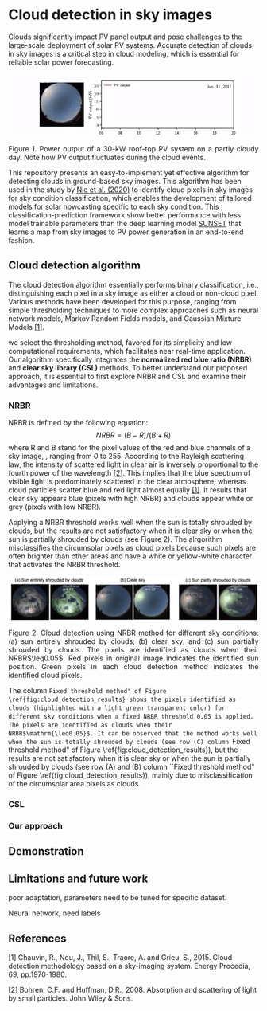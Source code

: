 # Cloud detection in sky images

Clouds significantly impact PV panel output and pose challenges to the large-scale deployment of solar PV systems. Accurate detection of clouds in sky images is a critical step in cloud modeling, which is essential for reliable solar power forecasting. 

![demo_intermittency](/figs/demo_pv_output_cloudy_day.gif)
<p align=justify>
Figure 1. Power output of a 30-kW roof-top PV system on a partly cloudy day. Note how PV output fluctuates during the cloud events.
</p>

This repository presents an easy-to-implement yet effective algorithm for detecting clouds in ground-based sky images. This algorithm has been used in the study by [Nie et al. (2020)](https://pubs-aip-org.stanford.idm.oclc.org/aip/jrse/article/12/4/046101/284973) to identify cloud pixels in sky images for sky condition classification, which enables the development of tailored models for solar nowcasting specific to each sky condition. This classification-prediction framework show better performance with less model trainable parameters than the deep learning model [SUNSET](https://pubs-rsc-org.stanford.idm.oclc.org/en/content/articlehtml/2018/ee/c7ee03420b) that learns a map from sky images to PV power generation in an end-to-end fashion.

## Cloud detection algorithm
The cloud detection algorithm essentially performs binary classification, i.e., distinguishing each pixel in a sky image as either a cloud or non-cloud pixel. Various methods have been developed for this purpose, ranging from simple thresholding techniques to more complex approaches such as neural network models, Markov Random Fields models, and Gaussian Mixture Models [[1]](#1).

we select the thresholding method, favored for its simplicity and low computational requirements, which facilitates near real-time application. Our algorithm specifically integrates the **normalized red blue ratio (NRBR)** and **clear sky library (CSL)** methods. To better understand our proposed approach, it is essential to first explore NRBR and CSL and examine their advantages and limitations.

### NRBR
NRBR is defined by the following equation: $$NRBR = (B-R)/(B+R)$$
where R and B stand for the pixel values of the red and blue channels of a sky image, , ranging from 0 to 255. According to the Rayleigh scattering law, the intensity of scattered light in clear air is inversely proportional to the fourth power of the wavelength [[2]](#2). This implies that the blue spectrum of visible light is predominately scattered in the clear atmosphere, whereas cloud particles scatter blue and red light almost equally [[1]](#1). It results that clear sky appears blue (pixels with high NRBR) and clouds appear white or grey (pixels with low NRBR). 

Applying a NRBR threshold works well when the sun is totally shrouded by clouds, but the results are not satisfactory when it is clear sky or when the sun is partially shrouded by clouds (see Figure 2). The alrgorithm misclassifies the circumsolar pixels as cloud pixels because such pixels are often brighter than other areas and have a white or yellow-white character that activates the NRBR threshold. 

![demo_intermittency](/figs/demo_NRBR.png)
<p align=justify>
Figure 2. Cloud detection using NRBR method for different sky conditions: (a) sun entirely shrouded by
clouds; (b) clear sky; and (c) sun partially shrouded by clouds. The pixels are identified as clouds when their NRBR$\leq0.05$. Red pixels in original image indicates the identified sun position. Green pixels in each cloud detection method indicates the identified
cloud pixels.
</p>

 The column ``Fixed threshold method" of Figure \ref{fig:cloud_detection_results} shows the pixels identified as clouds (highlighted with a light green transparent color) for different sky conditions when a fixed NRBR threshold 0.05 is applied. The pixels are identified as clouds when their NRBR$\mathrm{\leq0.05}$. It can be observed that the method works well when the sun is totally shrouded by clouds (see row (C) column ``Fixed threshold method" of Figure \ref{fig:cloud_detection_results}), but the results are not satisfactory when it is clear sky or when the sun is partially shrouded by clouds (see row (A) and (B) column ``Fixed threshold method" of Figure \ref{fig:cloud_detection_results}), mainly due to misclassification of the circumsolar area pixels as clouds.

### CSL

### Our approach

## Demonstration


## Limitations and future work
poor adaptation, parameters need to be tuned for specific dataset. 

Neural network, need labels

## References
<a id="1">[1]</a> 
Chauvin, R., Nou, J., Thil, S., Traore, A. and Grieu, S., 2015. Cloud detection methodology based on a sky-imaging system. Energy Procedia, 69, pp.1970-1980.

<a id="2">[2]</a>
Bohren, C.F. and Huffman, D.R., 2008. Absorption and scattering of light by small particles. John Wiley & Sons.